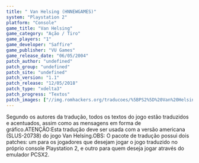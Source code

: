 ```yaml
---
title: " Van Helsing (HNNEWGAMES)"
system: "Playstation 2"
platform: "Console"
game_title: "Van Helsing"
game_category: "Ação / Tiro"
game_players: "1"
game_developer: "Saffire"
game_publisher: "VU Games"
game_release_date: "06/05/2004"
patch_author: "undefined"
patch_group: "undefined"
patch_site: "undefined"
patch_version: "1.1"
patch_release: "12/05/2018"
patch_type: "xdelta3"
patch_progress: "Textos"
patch_images: ["//img.romhackers.org/traducoes/%5BPS2%5D%20Van%20Helsing%20-%20HNNEWGAMES%20e%20Tribo%20Gamer%20-%201.jpg","//img.romhackers.org/traducoes/%5BPS2%5D%20Van%20Helsing%20-%20HNNEWGAMES%20e%20Tribo%20Gamer%20-%202.jpg","//img.romhackers.org/traducoes/%5BPS2%5D%20Van%20Helsing%20-%20HNNEWGAMES%20e%20Tribo%20Gamer%20-%203.jpg"]
---
```

Segundo os autores da tradução, todos os textos do jogo estão traduzidos e acentuados, assim como as mensagens em forma de gráfico.ATENÇÃO:Esta tradução deve ser usada com a versão americana (SLUS-20738) do jogo Van Helsing.OBS: O pacote de tradução possui dois patches: um para os jogadores que desejam jogar o jogo traduzido no próprio console Playstation 2, e outro para quem deseja jogar através do emulador PCSX2.